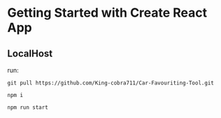 # Getting Started with Create React App

## **LocalHost**

run:

`git pull https://github.com/King-cobra711/Car-Favouriting-Tool.git`

`npm i`

`npm run start`

